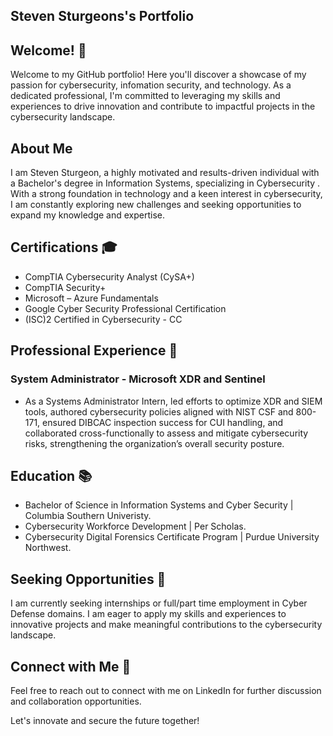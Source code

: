 <h2> Steven Sturgeons's Portfolio </h2>

## Welcome! 👋

Welcome to my GitHub portfolio! Here you'll discover a showcase of my passion for cybersecurity, infomation security, and technology. As a dedicated professional, I'm committed to leveraging my skills and experiences to drive innovation and contribute to impactful projects in the cybersecurity landscape.

## About Me 

I am Steven Sturgeon, a highly motivated and results-driven individual with a Bachelor's degree in Information Systems, specializing in Cybersecurity . With a strong foundation in technology and a keen interest in cybersecurity, I am constantly exploring new challenges and seeking opportunities to expand my knowledge and expertise.

## Certifications 🎓

- CompTIA Cybersecurity Analyst (CySA+)
- CompTIA Security+
- Microsoft – Azure Fundamentals
- Google Cyber Security Professional Certification
- (ISC)2 Certified in Cybersecurity - CC

## Professional Experience 💼

### System Administrator - Microsoft XDR and Sentinel
- As a Systems Administrator Intern, led efforts to optimize XDR and SIEM tools, authored cybersecurity policies aligned with NIST CSF and 800-171, ensured DIBCAC inspection success for CUI handling, and collaborated cross-functionally to assess and mitigate cybersecurity risks, strengthening the organization’s overall security posture.

## Education 📚

- Bachelor of Science in Information Systems and Cyber Security | Columbia Southern Univeristy.
- Cybersecurity Workforce Development | Per Scholas.
- Cybersecurity Digital Forensics Certificate Program | Purdue University Northwest.

## Seeking Opportunities 🌟

I am currently seeking internships or full/part time employment in Cyber Defense domains. I am eager to apply my skills and experiences to innovative projects and make meaningful contributions to the cybersecurity landscape.

## Connect with Me 📧

Feel free to reach out to connect with me on LinkedIn for further discussion and collaboration opportunities.

Let's innovate and secure the future together!
